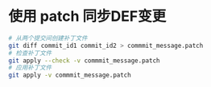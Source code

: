 # 使用 patch 同步DEF变更

```bash
# 从两个提交间创建补丁文件
git diff commit_id1 commit_id2 > commmit_message.patch
# 检查补丁文件
git apply --check -v commmit_message.patch
# 应用补丁文件
git apply -v commmit_message.patch
```